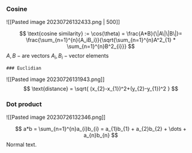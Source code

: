 ### Cosine
![[Pasted image 20230726132433.png | 500]]

$$
\text{cosine similarity} := \cos(\theta) = \frac{A*B}{\|A\|\|B\|}= \frac{\sum_{n=1}^{n}{A_iB_i}}{\sqrt{\sum_{n=1}^{n}A^2_{1} * \sum_{n=1}^{n}B^2_{i}}}
$$
$A, B - \text{are vectors}$
$A_{i}, B_{i} - \text{vector elements}$

	### Euclidian
![[Pasted image 20230726131943.png]]
$$
\text{distance} = \sqrt{ (x_{2}-x_{1})^2+(y_{2}-y_{1})^2  }
$$ 

### Dot product
![[Pasted image 20230726132346.png]]

$$
a*b = \sum_{n=1}^{n}a_{i}b_{i} = a_{1}b_{1} + a_{2}b_{2} + \dots + a_{n}b_{n}
$$
Normal text.